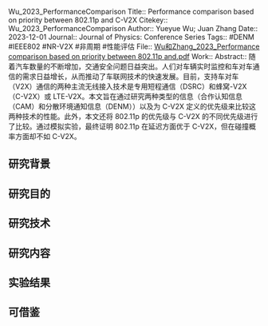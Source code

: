 Wu\_2023\_PerformanceComparison
Title:: Performance comparison based on priority between 802.11p and C-V2X
Citekey:: Wu\_2023\_PerformanceComparison
Author:: Yueyue Wu; Juan Zhang
Date:: 2023-12-01
Journal:: Journal of Physics: Conference Series
Tags:: #DENM #IEEE802  #NR-V2X #非周期 #性能评估 
File:: [Wu和Zhang\_2023\_Performance comparison based on priority between 802.11p and.pdf](zotero://open-pdf/0_HPAGE2EA)
Work::
Abstract:: 随着汽车数量的不断增加，交通安全问题日益突出。人们对车辆实时监控和车对车通信的需求日益增长，从而推动了车联网技术的快速发展。目前，支持车对车（V2X）通信的两种主流无线接入技术是专用短程通信（DSRC）和蜂窝-V2X（C-V2X）或 LTE-V2X。本文旨在通过研究两种类型的信息（合作认知信息（CAM）和分散环境通知信息（DENM））以及为 C-V2X 定义的优先级来比较这两种技术的性能。此外，本文还将 802.11p 的优先级与 C-V2X 的不同优先级进行了比较。通过模拟实验，最终证明 802.11p 在延迟方面优于 C-V2X，但在碰撞概率方面却不如 C-V2X。
## 研究背景
## 研究目的
## 研究技术
## 研究内容
## 实验结果
## 可借鉴
